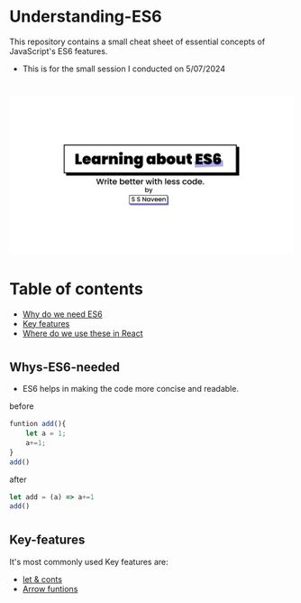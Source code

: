 # Understanding-ES6
This repository contains a small cheat sheet of essential concepts of JavaScript's ES6 features.
- This is for the small session I conducted on 5/07/2024 
# 
<img src="./ES6-Resources/ES6-presenation-coverPage.png" width="1000px">

# Table  of contents 
- [Why do we need ES6](#Whys_ES6-needed)
- [Key features](#Key-features)
- [Where do we use these in React](#React-use-cases)

#
## Whys-ES6-needed
- ES6 helps in making the code more concise and readable.

before
```javascript
funtion add(){
    let a = 1;
    a+=1;
}
add()
```
after

```javascript
let add = (a) => a+=1
add()
```
#
## Key-features
It's most commonly used Key features are:
- [let & conts](#let-const-varialbles)
- [Arrow funtions](#arrow-functions)